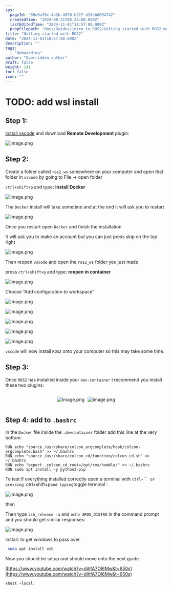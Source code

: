 ```yaml
---
sys:
  pageId: "89e0a78c-4e2b-4070-b327-d28cb0694742"
  createdTime: "2024-08-21T00:24:00.000Z"
  lastEditedTime: "2024-11-01T18:57:00.000Z"
  propFilepath: "docs/Guides/intro_to_ROS2/Getting started with ROS2.md"
title: "Getting started with ROS2"
date: "2024-11-01T18:57:00.000Z"
description: ""
tags:
  - "Onboarding"
author: "Overridden author"
draft: false
weight: 141
toc: false
icon: ""
---
```


# TODO: add wsl install

## Step 1:

[Install vscode](https://code.visualstudio.com/download) and download **Remote Development** plugin:

![image.png](https://prod-files-secure.s3.us-west-2.amazonaws.com/d518164a-d88e-44d1-a4ee-3adb3bd8bce0/efb52993-1881-4a40-b95e-6f020334f022/image.png?X-Amz-Algorithm=AWS4-HMAC-SHA256&X-Amz-Content-Sha256=UNSIGNED-PAYLOAD&X-Amz-Credential=ASIAZI2LB466TDHGIG5R%2F20250502%2Fus-west-2%2Fs3%2Faws4_request&X-Amz-Date=20250502T170746Z&X-Amz-Expires=3600&X-Amz-Security-Token=IQoJb3JpZ2luX2VjEEEaCXVzLXdlc3QtMiJHMEUCIQDETYkTMmEEKHpfSSf5rBKlDI4kureO9eN7fkdRpC77nAIgJGANAEYkocarlN1JhJFXLwNURXwjKR%2FDn1EZ%2BDtUrE4qiAQI2v%2F%2F%2F%2F%2F%2F%2F%2F%2F%2FARAAGgw2Mzc0MjMxODM4MDUiDLEEnkb5VL9E7FMFrircA%2FyibrPJKkq1yVV7lHIYXCL612KKe80QaShcfvDSqFw7NmPqCMlljNYUerBuThw8Q6Zg8X5nGRCCLbvrg0BSgJeXaTuBYl4fBIwvjqnIrsiT3WnW6YDwlfrAXlbCZG9IinZ2t3pptnZ8t8t2Gmo7U19BpcEcw3RtFPGOHTBbgGpGJmIImRtBRGne9mYiajpKIxh8Kn75LkH5brmhWHujSRBdVtJkomo4Xfle05ex9PDTQOlfY%2FYHHedFHCecHQu0%2BT0odl9n%2B%2BFi4Cthz5ogex7Ec1q%2B6N7vgJD1IkXdzxHPiuTLR%2FjvP2juuzdaPZ5LEAsvf%2Fn7U6MhNKyZs6M4uLx0VDsDDEZDgPJqYaWKgl2pCPqK%2BmP9slClGZElyfZfk5uh7h7EU9ta0vqXo6whsvh3dHx%2BGWn9TD%2F4vrmM0pTriEHK004ho3AYUr41CkBSQtLZ5ugkqANuEBF3tekzAevaTY62hGRIoi%2B1e39KLbjpTIavFQTPlnWDi1w1ib4QPdw5phFbR67QZx4pXjL33JbtmnY1IV7FwpykhlXSYPKD4OFLVy6rvEWFwLFylBEJ77GqSjvU8lUNm1eTWy0GzyjMoo14NQQwhLOzo8p74MWFsFVlB6HrV3hdIZr6MJXk08AGOqUBQNnBxsh4lbmNPOMe6C0iRmalRH0yLnusI4YPTQszQWC0US9Lq40l9Tq1tQ7Um8LR%2BAX67JqH6hR%2BO4I%2FuMQWXqY5vduKMMNXcpbq9S0WbSRtmB0x9nuPbnwmTngXPvpaXJtmyzCKdSLjl4CVt0aFhlTpr0kK3FFIom6L6ZbNm7bU8eyOzQU6Au3CtOetkTmrckCnbud4VrMZS7Gc0MyMZ%2FN%2FFafm&X-Amz-Signature=b5f60ce4317c0db36aaa0ba073e941023e0a6f3b6a36237865f88dad829b7e61&X-Amz-SignedHeaders=host&x-id=GetObject)

## Step 2:

Create a folder called `ros2_ws` somewhere on your computer and open that folder in `vscode` by going to File → open folder 

`ctrl+shift+p` and type: **Install Docker**

![image.png](https://prod-files-secure.s3.us-west-2.amazonaws.com/d518164a-d88e-44d1-a4ee-3adb3bd8bce0/2269dc0e-1cd5-47ff-bceb-c04ad9b2eab0/image.png?X-Amz-Algorithm=AWS4-HMAC-SHA256&X-Amz-Content-Sha256=UNSIGNED-PAYLOAD&X-Amz-Credential=ASIAZI2LB466TDHGIG5R%2F20250502%2Fus-west-2%2Fs3%2Faws4_request&X-Amz-Date=20250502T170746Z&X-Amz-Expires=3600&X-Amz-Security-Token=IQoJb3JpZ2luX2VjEEEaCXVzLXdlc3QtMiJHMEUCIQDETYkTMmEEKHpfSSf5rBKlDI4kureO9eN7fkdRpC77nAIgJGANAEYkocarlN1JhJFXLwNURXwjKR%2FDn1EZ%2BDtUrE4qiAQI2v%2F%2F%2F%2F%2F%2F%2F%2F%2F%2FARAAGgw2Mzc0MjMxODM4MDUiDLEEnkb5VL9E7FMFrircA%2FyibrPJKkq1yVV7lHIYXCL612KKe80QaShcfvDSqFw7NmPqCMlljNYUerBuThw8Q6Zg8X5nGRCCLbvrg0BSgJeXaTuBYl4fBIwvjqnIrsiT3WnW6YDwlfrAXlbCZG9IinZ2t3pptnZ8t8t2Gmo7U19BpcEcw3RtFPGOHTBbgGpGJmIImRtBRGne9mYiajpKIxh8Kn75LkH5brmhWHujSRBdVtJkomo4Xfle05ex9PDTQOlfY%2FYHHedFHCecHQu0%2BT0odl9n%2B%2BFi4Cthz5ogex7Ec1q%2B6N7vgJD1IkXdzxHPiuTLR%2FjvP2juuzdaPZ5LEAsvf%2Fn7U6MhNKyZs6M4uLx0VDsDDEZDgPJqYaWKgl2pCPqK%2BmP9slClGZElyfZfk5uh7h7EU9ta0vqXo6whsvh3dHx%2BGWn9TD%2F4vrmM0pTriEHK004ho3AYUr41CkBSQtLZ5ugkqANuEBF3tekzAevaTY62hGRIoi%2B1e39KLbjpTIavFQTPlnWDi1w1ib4QPdw5phFbR67QZx4pXjL33JbtmnY1IV7FwpykhlXSYPKD4OFLVy6rvEWFwLFylBEJ77GqSjvU8lUNm1eTWy0GzyjMoo14NQQwhLOzo8p74MWFsFVlB6HrV3hdIZr6MJXk08AGOqUBQNnBxsh4lbmNPOMe6C0iRmalRH0yLnusI4YPTQszQWC0US9Lq40l9Tq1tQ7Um8LR%2BAX67JqH6hR%2BO4I%2FuMQWXqY5vduKMMNXcpbq9S0WbSRtmB0x9nuPbnwmTngXPvpaXJtmyzCKdSLjl4CVt0aFhlTpr0kK3FFIom6L6ZbNm7bU8eyOzQU6Au3CtOetkTmrckCnbud4VrMZS7Gc0MyMZ%2FN%2FFafm&X-Amz-Signature=4461176318390dea09ad3b25b1c9a2a4d96edd429cda20f4dc9b01e5967fde68&X-Amz-SignedHeaders=host&x-id=GetObject)

The `Docker` install will take sometime and at the end it will ask you to restart

![image.png](https://prod-files-secure.s3.us-west-2.amazonaws.com/d518164a-d88e-44d1-a4ee-3adb3bd8bce0/ed233f78-be33-4b1f-b89c-9c346c0e961e/image.png?X-Amz-Algorithm=AWS4-HMAC-SHA256&X-Amz-Content-Sha256=UNSIGNED-PAYLOAD&X-Amz-Credential=ASIAZI2LB466TDHGIG5R%2F20250502%2Fus-west-2%2Fs3%2Faws4_request&X-Amz-Date=20250502T170746Z&X-Amz-Expires=3600&X-Amz-Security-Token=IQoJb3JpZ2luX2VjEEEaCXVzLXdlc3QtMiJHMEUCIQDETYkTMmEEKHpfSSf5rBKlDI4kureO9eN7fkdRpC77nAIgJGANAEYkocarlN1JhJFXLwNURXwjKR%2FDn1EZ%2BDtUrE4qiAQI2v%2F%2F%2F%2F%2F%2F%2F%2F%2F%2FARAAGgw2Mzc0MjMxODM4MDUiDLEEnkb5VL9E7FMFrircA%2FyibrPJKkq1yVV7lHIYXCL612KKe80QaShcfvDSqFw7NmPqCMlljNYUerBuThw8Q6Zg8X5nGRCCLbvrg0BSgJeXaTuBYl4fBIwvjqnIrsiT3WnW6YDwlfrAXlbCZG9IinZ2t3pptnZ8t8t2Gmo7U19BpcEcw3RtFPGOHTBbgGpGJmIImRtBRGne9mYiajpKIxh8Kn75LkH5brmhWHujSRBdVtJkomo4Xfle05ex9PDTQOlfY%2FYHHedFHCecHQu0%2BT0odl9n%2B%2BFi4Cthz5ogex7Ec1q%2B6N7vgJD1IkXdzxHPiuTLR%2FjvP2juuzdaPZ5LEAsvf%2Fn7U6MhNKyZs6M4uLx0VDsDDEZDgPJqYaWKgl2pCPqK%2BmP9slClGZElyfZfk5uh7h7EU9ta0vqXo6whsvh3dHx%2BGWn9TD%2F4vrmM0pTriEHK004ho3AYUr41CkBSQtLZ5ugkqANuEBF3tekzAevaTY62hGRIoi%2B1e39KLbjpTIavFQTPlnWDi1w1ib4QPdw5phFbR67QZx4pXjL33JbtmnY1IV7FwpykhlXSYPKD4OFLVy6rvEWFwLFylBEJ77GqSjvU8lUNm1eTWy0GzyjMoo14NQQwhLOzo8p74MWFsFVlB6HrV3hdIZr6MJXk08AGOqUBQNnBxsh4lbmNPOMe6C0iRmalRH0yLnusI4YPTQszQWC0US9Lq40l9Tq1tQ7Um8LR%2BAX67JqH6hR%2BO4I%2FuMQWXqY5vduKMMNXcpbq9S0WbSRtmB0x9nuPbnwmTngXPvpaXJtmyzCKdSLjl4CVt0aFhlTpr0kK3FFIom6L6ZbNm7bU8eyOzQU6Au3CtOetkTmrckCnbud4VrMZS7Gc0MyMZ%2FN%2FFafm&X-Amz-Signature=4ccec23acadabdcac8157b412c5fd6aca8fc5674d48251979b4c569ee80cb513&X-Amz-SignedHeaders=host&x-id=GetObject)

Once you restart open `Docker` and finish the installation

It will ask you to make an account but you can just press skip on the top right

![image.png](https://prod-files-secure.s3.us-west-2.amazonaws.com/d518164a-d88e-44d1-a4ee-3adb3bd8bce0/21010ad9-1659-4fd9-9f59-9932a09b2a3d/image.png?X-Amz-Algorithm=AWS4-HMAC-SHA256&X-Amz-Content-Sha256=UNSIGNED-PAYLOAD&X-Amz-Credential=ASIAZI2LB466TDHGIG5R%2F20250502%2Fus-west-2%2Fs3%2Faws4_request&X-Amz-Date=20250502T170746Z&X-Amz-Expires=3600&X-Amz-Security-Token=IQoJb3JpZ2luX2VjEEEaCXVzLXdlc3QtMiJHMEUCIQDETYkTMmEEKHpfSSf5rBKlDI4kureO9eN7fkdRpC77nAIgJGANAEYkocarlN1JhJFXLwNURXwjKR%2FDn1EZ%2BDtUrE4qiAQI2v%2F%2F%2F%2F%2F%2F%2F%2F%2F%2FARAAGgw2Mzc0MjMxODM4MDUiDLEEnkb5VL9E7FMFrircA%2FyibrPJKkq1yVV7lHIYXCL612KKe80QaShcfvDSqFw7NmPqCMlljNYUerBuThw8Q6Zg8X5nGRCCLbvrg0BSgJeXaTuBYl4fBIwvjqnIrsiT3WnW6YDwlfrAXlbCZG9IinZ2t3pptnZ8t8t2Gmo7U19BpcEcw3RtFPGOHTBbgGpGJmIImRtBRGne9mYiajpKIxh8Kn75LkH5brmhWHujSRBdVtJkomo4Xfle05ex9PDTQOlfY%2FYHHedFHCecHQu0%2BT0odl9n%2B%2BFi4Cthz5ogex7Ec1q%2B6N7vgJD1IkXdzxHPiuTLR%2FjvP2juuzdaPZ5LEAsvf%2Fn7U6MhNKyZs6M4uLx0VDsDDEZDgPJqYaWKgl2pCPqK%2BmP9slClGZElyfZfk5uh7h7EU9ta0vqXo6whsvh3dHx%2BGWn9TD%2F4vrmM0pTriEHK004ho3AYUr41CkBSQtLZ5ugkqANuEBF3tekzAevaTY62hGRIoi%2B1e39KLbjpTIavFQTPlnWDi1w1ib4QPdw5phFbR67QZx4pXjL33JbtmnY1IV7FwpykhlXSYPKD4OFLVy6rvEWFwLFylBEJ77GqSjvU8lUNm1eTWy0GzyjMoo14NQQwhLOzo8p74MWFsFVlB6HrV3hdIZr6MJXk08AGOqUBQNnBxsh4lbmNPOMe6C0iRmalRH0yLnusI4YPTQszQWC0US9Lq40l9Tq1tQ7Um8LR%2BAX67JqH6hR%2BO4I%2FuMQWXqY5vduKMMNXcpbq9S0WbSRtmB0x9nuPbnwmTngXPvpaXJtmyzCKdSLjl4CVt0aFhlTpr0kK3FFIom6L6ZbNm7bU8eyOzQU6Au3CtOetkTmrckCnbud4VrMZS7Gc0MyMZ%2FN%2FFafm&X-Amz-Signature=03217f29d7801f79009c1cd7c1c33443a76da69b2915bca538dafa0eb1570f66&X-Amz-SignedHeaders=host&x-id=GetObject)

Then reopen `vscode` and open the `ros2_ws` folder you just made

press `ctrl+shift+p` and type: **reopen in container**

![image.png](https://prod-files-secure.s3.us-west-2.amazonaws.com/d518164a-d88e-44d1-a4ee-3adb3bd8bce0/4e93b8c2-41ad-488c-8095-c74205196118/image.png?X-Amz-Algorithm=AWS4-HMAC-SHA256&X-Amz-Content-Sha256=UNSIGNED-PAYLOAD&X-Amz-Credential=ASIAZI2LB466TDHGIG5R%2F20250502%2Fus-west-2%2Fs3%2Faws4_request&X-Amz-Date=20250502T170746Z&X-Amz-Expires=3600&X-Amz-Security-Token=IQoJb3JpZ2luX2VjEEEaCXVzLXdlc3QtMiJHMEUCIQDETYkTMmEEKHpfSSf5rBKlDI4kureO9eN7fkdRpC77nAIgJGANAEYkocarlN1JhJFXLwNURXwjKR%2FDn1EZ%2BDtUrE4qiAQI2v%2F%2F%2F%2F%2F%2F%2F%2F%2F%2FARAAGgw2Mzc0MjMxODM4MDUiDLEEnkb5VL9E7FMFrircA%2FyibrPJKkq1yVV7lHIYXCL612KKe80QaShcfvDSqFw7NmPqCMlljNYUerBuThw8Q6Zg8X5nGRCCLbvrg0BSgJeXaTuBYl4fBIwvjqnIrsiT3WnW6YDwlfrAXlbCZG9IinZ2t3pptnZ8t8t2Gmo7U19BpcEcw3RtFPGOHTBbgGpGJmIImRtBRGne9mYiajpKIxh8Kn75LkH5brmhWHujSRBdVtJkomo4Xfle05ex9PDTQOlfY%2FYHHedFHCecHQu0%2BT0odl9n%2B%2BFi4Cthz5ogex7Ec1q%2B6N7vgJD1IkXdzxHPiuTLR%2FjvP2juuzdaPZ5LEAsvf%2Fn7U6MhNKyZs6M4uLx0VDsDDEZDgPJqYaWKgl2pCPqK%2BmP9slClGZElyfZfk5uh7h7EU9ta0vqXo6whsvh3dHx%2BGWn9TD%2F4vrmM0pTriEHK004ho3AYUr41CkBSQtLZ5ugkqANuEBF3tekzAevaTY62hGRIoi%2B1e39KLbjpTIavFQTPlnWDi1w1ib4QPdw5phFbR67QZx4pXjL33JbtmnY1IV7FwpykhlXSYPKD4OFLVy6rvEWFwLFylBEJ77GqSjvU8lUNm1eTWy0GzyjMoo14NQQwhLOzo8p74MWFsFVlB6HrV3hdIZr6MJXk08AGOqUBQNnBxsh4lbmNPOMe6C0iRmalRH0yLnusI4YPTQszQWC0US9Lq40l9Tq1tQ7Um8LR%2BAX67JqH6hR%2BO4I%2FuMQWXqY5vduKMMNXcpbq9S0WbSRtmB0x9nuPbnwmTngXPvpaXJtmyzCKdSLjl4CVt0aFhlTpr0kK3FFIom6L6ZbNm7bU8eyOzQU6Au3CtOetkTmrckCnbud4VrMZS7Gc0MyMZ%2FN%2FFafm&X-Amz-Signature=6bb85b00de3a2470f9c3883ba7100883e8779c5f546b582e6b4be535ef1f1b9f&X-Amz-SignedHeaders=host&x-id=GetObject)

Choose “Add configuration to workspace”

![image.png](https://prod-files-secure.s3.us-west-2.amazonaws.com/d518164a-d88e-44d1-a4ee-3adb3bd8bce0/9560b282-5060-4989-ba37-97e7b2c22476/image.png?X-Amz-Algorithm=AWS4-HMAC-SHA256&X-Amz-Content-Sha256=UNSIGNED-PAYLOAD&X-Amz-Credential=ASIAZI2LB466TDHGIG5R%2F20250502%2Fus-west-2%2Fs3%2Faws4_request&X-Amz-Date=20250502T170746Z&X-Amz-Expires=3600&X-Amz-Security-Token=IQoJb3JpZ2luX2VjEEEaCXVzLXdlc3QtMiJHMEUCIQDETYkTMmEEKHpfSSf5rBKlDI4kureO9eN7fkdRpC77nAIgJGANAEYkocarlN1JhJFXLwNURXwjKR%2FDn1EZ%2BDtUrE4qiAQI2v%2F%2F%2F%2F%2F%2F%2F%2F%2F%2FARAAGgw2Mzc0MjMxODM4MDUiDLEEnkb5VL9E7FMFrircA%2FyibrPJKkq1yVV7lHIYXCL612KKe80QaShcfvDSqFw7NmPqCMlljNYUerBuThw8Q6Zg8X5nGRCCLbvrg0BSgJeXaTuBYl4fBIwvjqnIrsiT3WnW6YDwlfrAXlbCZG9IinZ2t3pptnZ8t8t2Gmo7U19BpcEcw3RtFPGOHTBbgGpGJmIImRtBRGne9mYiajpKIxh8Kn75LkH5brmhWHujSRBdVtJkomo4Xfle05ex9PDTQOlfY%2FYHHedFHCecHQu0%2BT0odl9n%2B%2BFi4Cthz5ogex7Ec1q%2B6N7vgJD1IkXdzxHPiuTLR%2FjvP2juuzdaPZ5LEAsvf%2Fn7U6MhNKyZs6M4uLx0VDsDDEZDgPJqYaWKgl2pCPqK%2BmP9slClGZElyfZfk5uh7h7EU9ta0vqXo6whsvh3dHx%2BGWn9TD%2F4vrmM0pTriEHK004ho3AYUr41CkBSQtLZ5ugkqANuEBF3tekzAevaTY62hGRIoi%2B1e39KLbjpTIavFQTPlnWDi1w1ib4QPdw5phFbR67QZx4pXjL33JbtmnY1IV7FwpykhlXSYPKD4OFLVy6rvEWFwLFylBEJ77GqSjvU8lUNm1eTWy0GzyjMoo14NQQwhLOzo8p74MWFsFVlB6HrV3hdIZr6MJXk08AGOqUBQNnBxsh4lbmNPOMe6C0iRmalRH0yLnusI4YPTQszQWC0US9Lq40l9Tq1tQ7Um8LR%2BAX67JqH6hR%2BO4I%2FuMQWXqY5vduKMMNXcpbq9S0WbSRtmB0x9nuPbnwmTngXPvpaXJtmyzCKdSLjl4CVt0aFhlTpr0kK3FFIom6L6ZbNm7bU8eyOzQU6Au3CtOetkTmrckCnbud4VrMZS7Gc0MyMZ%2FN%2FFafm&X-Amz-Signature=2a46c1deaccb656781f6e97ff0d91462ff6c9508a7881a8c063341596fb7a4e0&X-Amz-SignedHeaders=host&x-id=GetObject)

![image.png](https://prod-files-secure.s3.us-west-2.amazonaws.com/d518164a-d88e-44d1-a4ee-3adb3bd8bce0/2ee63f81-886b-48e8-a553-dc6e5eac99e4/image.png?X-Amz-Algorithm=AWS4-HMAC-SHA256&X-Amz-Content-Sha256=UNSIGNED-PAYLOAD&X-Amz-Credential=ASIAZI2LB466TDHGIG5R%2F20250502%2Fus-west-2%2Fs3%2Faws4_request&X-Amz-Date=20250502T170746Z&X-Amz-Expires=3600&X-Amz-Security-Token=IQoJb3JpZ2luX2VjEEEaCXVzLXdlc3QtMiJHMEUCIQDETYkTMmEEKHpfSSf5rBKlDI4kureO9eN7fkdRpC77nAIgJGANAEYkocarlN1JhJFXLwNURXwjKR%2FDn1EZ%2BDtUrE4qiAQI2v%2F%2F%2F%2F%2F%2F%2F%2F%2F%2FARAAGgw2Mzc0MjMxODM4MDUiDLEEnkb5VL9E7FMFrircA%2FyibrPJKkq1yVV7lHIYXCL612KKe80QaShcfvDSqFw7NmPqCMlljNYUerBuThw8Q6Zg8X5nGRCCLbvrg0BSgJeXaTuBYl4fBIwvjqnIrsiT3WnW6YDwlfrAXlbCZG9IinZ2t3pptnZ8t8t2Gmo7U19BpcEcw3RtFPGOHTBbgGpGJmIImRtBRGne9mYiajpKIxh8Kn75LkH5brmhWHujSRBdVtJkomo4Xfle05ex9PDTQOlfY%2FYHHedFHCecHQu0%2BT0odl9n%2B%2BFi4Cthz5ogex7Ec1q%2B6N7vgJD1IkXdzxHPiuTLR%2FjvP2juuzdaPZ5LEAsvf%2Fn7U6MhNKyZs6M4uLx0VDsDDEZDgPJqYaWKgl2pCPqK%2BmP9slClGZElyfZfk5uh7h7EU9ta0vqXo6whsvh3dHx%2BGWn9TD%2F4vrmM0pTriEHK004ho3AYUr41CkBSQtLZ5ugkqANuEBF3tekzAevaTY62hGRIoi%2B1e39KLbjpTIavFQTPlnWDi1w1ib4QPdw5phFbR67QZx4pXjL33JbtmnY1IV7FwpykhlXSYPKD4OFLVy6rvEWFwLFylBEJ77GqSjvU8lUNm1eTWy0GzyjMoo14NQQwhLOzo8p74MWFsFVlB6HrV3hdIZr6MJXk08AGOqUBQNnBxsh4lbmNPOMe6C0iRmalRH0yLnusI4YPTQszQWC0US9Lq40l9Tq1tQ7Um8LR%2BAX67JqH6hR%2BO4I%2FuMQWXqY5vduKMMNXcpbq9S0WbSRtmB0x9nuPbnwmTngXPvpaXJtmyzCKdSLjl4CVt0aFhlTpr0kK3FFIom6L6ZbNm7bU8eyOzQU6Au3CtOetkTmrckCnbud4VrMZS7Gc0MyMZ%2FN%2FFafm&X-Amz-Signature=799d1d969c61f446e67bf4af3987e689825b729cca7eeabefa99481ca483376b&X-Amz-SignedHeaders=host&x-id=GetObject)

![image.png](https://prod-files-secure.s3.us-west-2.amazonaws.com/d518164a-d88e-44d1-a4ee-3adb3bd8bce0/ae1580b2-b048-407e-aed9-b584224a7a04/image.png?X-Amz-Algorithm=AWS4-HMAC-SHA256&X-Amz-Content-Sha256=UNSIGNED-PAYLOAD&X-Amz-Credential=ASIAZI2LB466TDHGIG5R%2F20250502%2Fus-west-2%2Fs3%2Faws4_request&X-Amz-Date=20250502T170746Z&X-Amz-Expires=3600&X-Amz-Security-Token=IQoJb3JpZ2luX2VjEEEaCXVzLXdlc3QtMiJHMEUCIQDETYkTMmEEKHpfSSf5rBKlDI4kureO9eN7fkdRpC77nAIgJGANAEYkocarlN1JhJFXLwNURXwjKR%2FDn1EZ%2BDtUrE4qiAQI2v%2F%2F%2F%2F%2F%2F%2F%2F%2F%2FARAAGgw2Mzc0MjMxODM4MDUiDLEEnkb5VL9E7FMFrircA%2FyibrPJKkq1yVV7lHIYXCL612KKe80QaShcfvDSqFw7NmPqCMlljNYUerBuThw8Q6Zg8X5nGRCCLbvrg0BSgJeXaTuBYl4fBIwvjqnIrsiT3WnW6YDwlfrAXlbCZG9IinZ2t3pptnZ8t8t2Gmo7U19BpcEcw3RtFPGOHTBbgGpGJmIImRtBRGne9mYiajpKIxh8Kn75LkH5brmhWHujSRBdVtJkomo4Xfle05ex9PDTQOlfY%2FYHHedFHCecHQu0%2BT0odl9n%2B%2BFi4Cthz5ogex7Ec1q%2B6N7vgJD1IkXdzxHPiuTLR%2FjvP2juuzdaPZ5LEAsvf%2Fn7U6MhNKyZs6M4uLx0VDsDDEZDgPJqYaWKgl2pCPqK%2BmP9slClGZElyfZfk5uh7h7EU9ta0vqXo6whsvh3dHx%2BGWn9TD%2F4vrmM0pTriEHK004ho3AYUr41CkBSQtLZ5ugkqANuEBF3tekzAevaTY62hGRIoi%2B1e39KLbjpTIavFQTPlnWDi1w1ib4QPdw5phFbR67QZx4pXjL33JbtmnY1IV7FwpykhlXSYPKD4OFLVy6rvEWFwLFylBEJ77GqSjvU8lUNm1eTWy0GzyjMoo14NQQwhLOzo8p74MWFsFVlB6HrV3hdIZr6MJXk08AGOqUBQNnBxsh4lbmNPOMe6C0iRmalRH0yLnusI4YPTQszQWC0US9Lq40l9Tq1tQ7Um8LR%2BAX67JqH6hR%2BO4I%2FuMQWXqY5vduKMMNXcpbq9S0WbSRtmB0x9nuPbnwmTngXPvpaXJtmyzCKdSLjl4CVt0aFhlTpr0kK3FFIom6L6ZbNm7bU8eyOzQU6Au3CtOetkTmrckCnbud4VrMZS7Gc0MyMZ%2FN%2FFafm&X-Amz-Signature=3111fbc6d43c78d9cb0df319a2869c5c8048a80ae662b9bc8dd06f8757eff377&X-Amz-SignedHeaders=host&x-id=GetObject)

![image.png](https://prod-files-secure.s3.us-west-2.amazonaws.com/d518164a-d88e-44d1-a4ee-3adb3bd8bce0/53255b28-f75e-430f-b9e3-c0ac8577e42b/image.png?X-Amz-Algorithm=AWS4-HMAC-SHA256&X-Amz-Content-Sha256=UNSIGNED-PAYLOAD&X-Amz-Credential=ASIAZI2LB466TDHGIG5R%2F20250502%2Fus-west-2%2Fs3%2Faws4_request&X-Amz-Date=20250502T170746Z&X-Amz-Expires=3600&X-Amz-Security-Token=IQoJb3JpZ2luX2VjEEEaCXVzLXdlc3QtMiJHMEUCIQDETYkTMmEEKHpfSSf5rBKlDI4kureO9eN7fkdRpC77nAIgJGANAEYkocarlN1JhJFXLwNURXwjKR%2FDn1EZ%2BDtUrE4qiAQI2v%2F%2F%2F%2F%2F%2F%2F%2F%2F%2FARAAGgw2Mzc0MjMxODM4MDUiDLEEnkb5VL9E7FMFrircA%2FyibrPJKkq1yVV7lHIYXCL612KKe80QaShcfvDSqFw7NmPqCMlljNYUerBuThw8Q6Zg8X5nGRCCLbvrg0BSgJeXaTuBYl4fBIwvjqnIrsiT3WnW6YDwlfrAXlbCZG9IinZ2t3pptnZ8t8t2Gmo7U19BpcEcw3RtFPGOHTBbgGpGJmIImRtBRGne9mYiajpKIxh8Kn75LkH5brmhWHujSRBdVtJkomo4Xfle05ex9PDTQOlfY%2FYHHedFHCecHQu0%2BT0odl9n%2B%2BFi4Cthz5ogex7Ec1q%2B6N7vgJD1IkXdzxHPiuTLR%2FjvP2juuzdaPZ5LEAsvf%2Fn7U6MhNKyZs6M4uLx0VDsDDEZDgPJqYaWKgl2pCPqK%2BmP9slClGZElyfZfk5uh7h7EU9ta0vqXo6whsvh3dHx%2BGWn9TD%2F4vrmM0pTriEHK004ho3AYUr41CkBSQtLZ5ugkqANuEBF3tekzAevaTY62hGRIoi%2B1e39KLbjpTIavFQTPlnWDi1w1ib4QPdw5phFbR67QZx4pXjL33JbtmnY1IV7FwpykhlXSYPKD4OFLVy6rvEWFwLFylBEJ77GqSjvU8lUNm1eTWy0GzyjMoo14NQQwhLOzo8p74MWFsFVlB6HrV3hdIZr6MJXk08AGOqUBQNnBxsh4lbmNPOMe6C0iRmalRH0yLnusI4YPTQszQWC0US9Lq40l9Tq1tQ7Um8LR%2BAX67JqH6hR%2BO4I%2FuMQWXqY5vduKMMNXcpbq9S0WbSRtmB0x9nuPbnwmTngXPvpaXJtmyzCKdSLjl4CVt0aFhlTpr0kK3FFIom6L6ZbNm7bU8eyOzQU6Au3CtOetkTmrckCnbud4VrMZS7Gc0MyMZ%2FN%2FFafm&X-Amz-Signature=da136b288b044cb682cf2d4301746d13032105176ab32af4fc86c06333d4dd9f&X-Amz-SignedHeaders=host&x-id=GetObject)

![image.png](https://prod-files-secure.s3.us-west-2.amazonaws.com/d518164a-d88e-44d1-a4ee-3adb3bd8bce0/7c562767-5af9-4ffb-97d1-327bcdf4ee00/image.png?X-Amz-Algorithm=AWS4-HMAC-SHA256&X-Amz-Content-Sha256=UNSIGNED-PAYLOAD&X-Amz-Credential=ASIAZI2LB466TDHGIG5R%2F20250502%2Fus-west-2%2Fs3%2Faws4_request&X-Amz-Date=20250502T170746Z&X-Amz-Expires=3600&X-Amz-Security-Token=IQoJb3JpZ2luX2VjEEEaCXVzLXdlc3QtMiJHMEUCIQDETYkTMmEEKHpfSSf5rBKlDI4kureO9eN7fkdRpC77nAIgJGANAEYkocarlN1JhJFXLwNURXwjKR%2FDn1EZ%2BDtUrE4qiAQI2v%2F%2F%2F%2F%2F%2F%2F%2F%2F%2FARAAGgw2Mzc0MjMxODM4MDUiDLEEnkb5VL9E7FMFrircA%2FyibrPJKkq1yVV7lHIYXCL612KKe80QaShcfvDSqFw7NmPqCMlljNYUerBuThw8Q6Zg8X5nGRCCLbvrg0BSgJeXaTuBYl4fBIwvjqnIrsiT3WnW6YDwlfrAXlbCZG9IinZ2t3pptnZ8t8t2Gmo7U19BpcEcw3RtFPGOHTBbgGpGJmIImRtBRGne9mYiajpKIxh8Kn75LkH5brmhWHujSRBdVtJkomo4Xfle05ex9PDTQOlfY%2FYHHedFHCecHQu0%2BT0odl9n%2B%2BFi4Cthz5ogex7Ec1q%2B6N7vgJD1IkXdzxHPiuTLR%2FjvP2juuzdaPZ5LEAsvf%2Fn7U6MhNKyZs6M4uLx0VDsDDEZDgPJqYaWKgl2pCPqK%2BmP9slClGZElyfZfk5uh7h7EU9ta0vqXo6whsvh3dHx%2BGWn9TD%2F4vrmM0pTriEHK004ho3AYUr41CkBSQtLZ5ugkqANuEBF3tekzAevaTY62hGRIoi%2B1e39KLbjpTIavFQTPlnWDi1w1ib4QPdw5phFbR67QZx4pXjL33JbtmnY1IV7FwpykhlXSYPKD4OFLVy6rvEWFwLFylBEJ77GqSjvU8lUNm1eTWy0GzyjMoo14NQQwhLOzo8p74MWFsFVlB6HrV3hdIZr6MJXk08AGOqUBQNnBxsh4lbmNPOMe6C0iRmalRH0yLnusI4YPTQszQWC0US9Lq40l9Tq1tQ7Um8LR%2BAX67JqH6hR%2BO4I%2FuMQWXqY5vduKMMNXcpbq9S0WbSRtmB0x9nuPbnwmTngXPvpaXJtmyzCKdSLjl4CVt0aFhlTpr0kK3FFIom6L6ZbNm7bU8eyOzQU6Au3CtOetkTmrckCnbud4VrMZS7Gc0MyMZ%2FN%2FFafm&X-Amz-Signature=31d7bed1d7255111aa57b8efe26e66cd2b5c460a19a1a304d0092ab14761039c&X-Amz-SignedHeaders=host&x-id=GetObject)

`vscode` will now install `ROS2` onto your computer so this may take some time.

## Step 3:

Once `ROS2` has installed inside your `dev-container` I recommend you install these two plugins:

<div style="display: flex;flex-direction: row; column-gap:10px; max-width: 630px;justify-content: center;">
<div>

![image.png](https://prod-files-secure.s3.us-west-2.amazonaws.com/d518164a-d88e-44d1-a4ee-3adb3bd8bce0/3fc3d550-5a54-4ba1-ba6b-faa01cdb7369/image.png?X-Amz-Algorithm=AWS4-HMAC-SHA256&X-Amz-Content-Sha256=UNSIGNED-PAYLOAD&X-Amz-Credential=ASIAZI2LB466ULRRZGYE%2F20250502%2Fus-west-2%2Fs3%2Faws4_request&X-Amz-Date=20250502T170753Z&X-Amz-Expires=3600&X-Amz-Security-Token=IQoJb3JpZ2luX2VjEEEaCXVzLXdlc3QtMiJHMEUCIQDzmwMtx2TOL9jHIUy2VSY8iYmvd3HtNyuZpI1T8o31ogIgMtVgjCkKpv1PzpVED738U9ixqo6dCIORw9xQIxNXaQkqiAQI2f%2F%2F%2F%2F%2F%2F%2F%2F%2F%2FARAAGgw2Mzc0MjMxODM4MDUiDExwha%2B5kjqlFHvoWCrcA0dP2hl5uHKhqhid%2B9dEddCEATZvEM0%2BwJfLQ%2BNwlf2lXkScHwKHDmipp6W0i71nkKCLYFJKE7Hq85NGJcsd3XGljVo0OJSCGrE2lmtq5q0GWQ9WD3SkGKais8%2B4f2V08sGgV8vHz4853mzN7bKuWqeKRaUzeZsRAr8ytq37jtRZbSSsAxGEyI4%2BvPnSXlKBzfh91EPzqLXsiWOxZjBLuwQ%2FymLRhrYeIL0Kk6K9n7%2BDzJTUaL7x20vnEBsEvNw2I9jx2%2BTYtKvmdJeYTcCqJBCHyMGc9sCW5jw5E%2BFfgEgQ30aTrOYWj9tDPW5CFE5fZyoiOrC8JJmVIwP6H%2FFfMF4jnTfQ7jZsrHK3%2BBHRDcTRuyxNmW%2BgCMH0cgfwtj0JCaYRr9ZB3PWm1K6R1%2BmTTPHbNIxxo5KQ%2B6MxYp3o7DSeGr2VMFjeO%2BBP%2Bk1%2Fzc9YXQLN6E8GcZ0YbRWN2x4fIYPYRb%2FcnXrgtI84sKYdPKNdk5psY87ZIHDEKc5%2FOf5kb5B2sAu3PJFM1ZCelw%2BZE3cB%2FUWeJI1rPSNXjLzhn4CkZB8s%2BfZksu%2F3qjGv3xKDyXqQO%2B2gP7CiTxuh2Vl2pBdBSVqXA44XyoSwFFcd5K%2Fj1NX0beK1jXfE4Pv3MIfl08AGOqUBQkj%2B6YTVPngSvNZsds%2BgzP0dJaCQKluZCOi0ha8iOLLOXdEM7XNIoAWQWLLeaZ2mxSH3qkWjFTKQ5C1WwgJKqQwfPISLCvEu%2F8mSA0Lfwgo2p7HKPnj3cUmg%2B04PxDoBnthEgar1kaD4M5Z6MdwKWMozBn1NhNfdkHi9zmxIRVOGkrW2eralgISzdrrXYfoLCuO298QNqZbLpaCGcuC6X%2BcwfCPy&X-Amz-Signature=fa1c650a427102e860306980366f71727fb33192bffb8ae5ffdaeb1a011c1026&X-Amz-SignedHeaders=host&x-id=GetObject)

</div>
<div>

![image.png](https://prod-files-secure.s3.us-west-2.amazonaws.com/d518164a-d88e-44d1-a4ee-3adb3bd8bce0/d994cc66-13c2-4093-a5a3-f84cf4601a82/image.png?X-Amz-Algorithm=AWS4-HMAC-SHA256&X-Amz-Content-Sha256=UNSIGNED-PAYLOAD&X-Amz-Credential=ASIAZI2LB4664CTR7KKN%2F20250502%2Fus-west-2%2Fs3%2Faws4_request&X-Amz-Date=20250502T170754Z&X-Amz-Expires=3600&X-Amz-Security-Token=IQoJb3JpZ2luX2VjEEEaCXVzLXdlc3QtMiJGMEQCIFP7rZFtvDn8Y39PtEdfYCL9L6gh%2BTwIRFPccMKM676WAiBDPNaT2GxxubLE2UIIE6wOndn5THVKcDoZX1bTqCo3yCqIBAja%2F%2F%2F%2F%2F%2F%2F%2F%2F%2F8BEAAaDDYzNzQyMzE4MzgwNSIMjRrbQ%2BNT%2FHBy%2B8ZAKtwDBdm1gznZ27uLwY7khZIhxcu89u5EpitpNDfhyG9wubMFhj9RX80h%2B6JdmyaM6sbzzxkZmuzrxH2Cxywm%2BeeBruNtnM1QzwOq8uDiZebcH2VN4xWRb%2FN4uSMaG2d3gztaXgI4jQNq3GaCenE1j2gZ%2F5LjGLidb4XBzATbdxp%2BsLtjttcv7ocGi%2BmwRT9IBGV%2Fc%2Bn4tIxzsnBq6%2FES4DBjCacruGeH6vEmrG6q4C9L0jDhDESTBcjTJRywl40PPvnhi1CWxGT5tL0SuPokxzrFrB23NYD573q4W85HiWD27WiLv6DxPz4a4NTNcTnuOYiYOcHvTlrPAep1qWqhHyQmms5uxKosX5JdxpV%2FPkagyfM4AVtP1wxdapJsx6TuvO2hPAB8TGZo8hrWNhtH3INVZSLwS0KsTvsjX4g70aGBew84saHJwdmkD07%2B66Bq4sNaq6Dr%2F2VwhljeCQ9RVBBbY9M%2FIRVi9bEnT9DxxhpMVtyP945nGwZFt0Usnrl6BF8bE2xLAPYghEd0OQun3DKRx3vGpUpmXTWHaOvPog6Qfv5sr5VsVTL0lS1Oh7Q%2BCyX8mniXP6%2Bm3od90JGbYcteyXKBW%2Fp6Xl2l44fbDOCqVcQCK2kLC1ve7E7s7c8wseTTwAY6pgGXNYA%2F9pJfW4mepLRiXLePT2S%2BuZt49wRlv96z7%2BXIjq9DWf65vdNJ6pnLyMl%2BLosyxzzIXyJE62kjxaIR%2BmyrUSUK%2BO1DrpdDHPTpzR8bu3ycbHJVETnUosaF%2BDzfmM9icRG2mLRKb8k%2FnriGxaZvxtMhTYttUvw%2FW9RkSFrXpNCug6oDUDM4TPoTB3%2BqN%2FcTBdw1XtvJ9az0vggqSaErN5bI1hzj&X-Amz-Signature=3cea8ef2d0e2c39b7511dbe8a31e823f56c95103ed44e442fa9341beaeccb7d1&X-Amz-SignedHeaders=host&x-id=GetObject)

</div>
</div>

## Step 4: add to `.bashrc`

In the `Docker` file inside the `.devcontainer` folder add this line at the very bottom: 

```docker
RUN echo "source /usr/share/colcon_argcomplete/hook/colcon-argcomplete.bash" >> ~/.bashrc
RUN echo "source /usr/share/colcon_cd/function/colcon_cd.sh" >> ~/.bashrc
RUN echo "export _colcon_cd_root=/opt/ros/humble/" >> ~/.bashrc
RUN sudo apt install -y python3-pip 
```

To test if everything installed correctly open a terminal with `ctrl+`` or pressing `ctrl+shift+p` and typing `toggle terminal`:

![image.png](https://prod-files-secure.s3.us-west-2.amazonaws.com/d518164a-d88e-44d1-a4ee-3adb3bd8bce0/6a4943d8-b04e-4c02-9a58-775f3384d1a5/image.png?X-Amz-Algorithm=AWS4-HMAC-SHA256&X-Amz-Content-Sha256=UNSIGNED-PAYLOAD&X-Amz-Credential=ASIAZI2LB466TDHGIG5R%2F20250502%2Fus-west-2%2Fs3%2Faws4_request&X-Amz-Date=20250502T170746Z&X-Amz-Expires=3600&X-Amz-Security-Token=IQoJb3JpZ2luX2VjEEEaCXVzLXdlc3QtMiJHMEUCIQDETYkTMmEEKHpfSSf5rBKlDI4kureO9eN7fkdRpC77nAIgJGANAEYkocarlN1JhJFXLwNURXwjKR%2FDn1EZ%2BDtUrE4qiAQI2v%2F%2F%2F%2F%2F%2F%2F%2F%2F%2FARAAGgw2Mzc0MjMxODM4MDUiDLEEnkb5VL9E7FMFrircA%2FyibrPJKkq1yVV7lHIYXCL612KKe80QaShcfvDSqFw7NmPqCMlljNYUerBuThw8Q6Zg8X5nGRCCLbvrg0BSgJeXaTuBYl4fBIwvjqnIrsiT3WnW6YDwlfrAXlbCZG9IinZ2t3pptnZ8t8t2Gmo7U19BpcEcw3RtFPGOHTBbgGpGJmIImRtBRGne9mYiajpKIxh8Kn75LkH5brmhWHujSRBdVtJkomo4Xfle05ex9PDTQOlfY%2FYHHedFHCecHQu0%2BT0odl9n%2B%2BFi4Cthz5ogex7Ec1q%2B6N7vgJD1IkXdzxHPiuTLR%2FjvP2juuzdaPZ5LEAsvf%2Fn7U6MhNKyZs6M4uLx0VDsDDEZDgPJqYaWKgl2pCPqK%2BmP9slClGZElyfZfk5uh7h7EU9ta0vqXo6whsvh3dHx%2BGWn9TD%2F4vrmM0pTriEHK004ho3AYUr41CkBSQtLZ5ugkqANuEBF3tekzAevaTY62hGRIoi%2B1e39KLbjpTIavFQTPlnWDi1w1ib4QPdw5phFbR67QZx4pXjL33JbtmnY1IV7FwpykhlXSYPKD4OFLVy6rvEWFwLFylBEJ77GqSjvU8lUNm1eTWy0GzyjMoo14NQQwhLOzo8p74MWFsFVlB6HrV3hdIZr6MJXk08AGOqUBQNnBxsh4lbmNPOMe6C0iRmalRH0yLnusI4YPTQszQWC0US9Lq40l9Tq1tQ7Um8LR%2BAX67JqH6hR%2BO4I%2FuMQWXqY5vduKMMNXcpbq9S0WbSRtmB0x9nuPbnwmTngXPvpaXJtmyzCKdSLjl4CVt0aFhlTpr0kK3FFIom6L6ZbNm7bU8eyOzQU6Au3CtOetkTmrckCnbud4VrMZS7Gc0MyMZ%2FN%2FFafm&X-Amz-Signature=fe115315fc8ca99808e19158a2d7371556243edd351dd0583b314c8508ba1146&X-Amz-SignedHeaders=host&x-id=GetObject)

then 

Then type `lsb_release -a` and `echo $ROS_DISTRO` in the command prompt and you should get similar responses:

![image.png](https://prod-files-secure.s3.us-west-2.amazonaws.com/d518164a-d88e-44d1-a4ee-3adb3bd8bce0/3e635dec-a805-4e85-8b9e-d000e5b71a4e/image.png?X-Amz-Algorithm=AWS4-HMAC-SHA256&X-Amz-Content-Sha256=UNSIGNED-PAYLOAD&X-Amz-Credential=ASIAZI2LB466TDHGIG5R%2F20250502%2Fus-west-2%2Fs3%2Faws4_request&X-Amz-Date=20250502T170746Z&X-Amz-Expires=3600&X-Amz-Security-Token=IQoJb3JpZ2luX2VjEEEaCXVzLXdlc3QtMiJHMEUCIQDETYkTMmEEKHpfSSf5rBKlDI4kureO9eN7fkdRpC77nAIgJGANAEYkocarlN1JhJFXLwNURXwjKR%2FDn1EZ%2BDtUrE4qiAQI2v%2F%2F%2F%2F%2F%2F%2F%2F%2F%2FARAAGgw2Mzc0MjMxODM4MDUiDLEEnkb5VL9E7FMFrircA%2FyibrPJKkq1yVV7lHIYXCL612KKe80QaShcfvDSqFw7NmPqCMlljNYUerBuThw8Q6Zg8X5nGRCCLbvrg0BSgJeXaTuBYl4fBIwvjqnIrsiT3WnW6YDwlfrAXlbCZG9IinZ2t3pptnZ8t8t2Gmo7U19BpcEcw3RtFPGOHTBbgGpGJmIImRtBRGne9mYiajpKIxh8Kn75LkH5brmhWHujSRBdVtJkomo4Xfle05ex9PDTQOlfY%2FYHHedFHCecHQu0%2BT0odl9n%2B%2BFi4Cthz5ogex7Ec1q%2B6N7vgJD1IkXdzxHPiuTLR%2FjvP2juuzdaPZ5LEAsvf%2Fn7U6MhNKyZs6M4uLx0VDsDDEZDgPJqYaWKgl2pCPqK%2BmP9slClGZElyfZfk5uh7h7EU9ta0vqXo6whsvh3dHx%2BGWn9TD%2F4vrmM0pTriEHK004ho3AYUr41CkBSQtLZ5ugkqANuEBF3tekzAevaTY62hGRIoi%2B1e39KLbjpTIavFQTPlnWDi1w1ib4QPdw5phFbR67QZx4pXjL33JbtmnY1IV7FwpykhlXSYPKD4OFLVy6rvEWFwLFylBEJ77GqSjvU8lUNm1eTWy0GzyjMoo14NQQwhLOzo8p74MWFsFVlB6HrV3hdIZr6MJXk08AGOqUBQNnBxsh4lbmNPOMe6C0iRmalRH0yLnusI4YPTQszQWC0US9Lq40l9Tq1tQ7Um8LR%2BAX67JqH6hR%2BO4I%2FuMQWXqY5vduKMMNXcpbq9S0WbSRtmB0x9nuPbnwmTngXPvpaXJtmyzCKdSLjl4CVt0aFhlTpr0kK3FFIom6L6ZbNm7bU8eyOzQU6Au3CtOetkTmrckCnbud4VrMZS7Gc0MyMZ%2FN%2FFafm&X-Amz-Signature=5751adc7dd33b7ed5505e0d7c0df697e8a76c9deb9000c6c90fd2acb0cff042e&X-Amz-SignedHeaders=host&x-id=GetObject)

Install:  to get windows to pass over

```bash
 sudo apt install xcb
```

Now you should be setup and should move onto the next guide 

[https://www.youtube.com/watch?v=dihfA7Ol6Mw&t=650s](https://www.youtube.com/watch?v=dihfA7Ol6Mw&t=650s)

```python
xhost +local:
```
